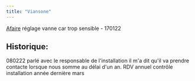 ```yaml
---
title: "Viansone"
---
```


[Afaire](notes/statut/Afaire.md) réglage vanne car trop sensible - 170122 

## Historique:
080222 parlé avec le responsable de l'installation il m'a dit qu'il va prendre contacte lorsque nous somme au délai d'un an. RDV annuel contrôle installation année dernière mars